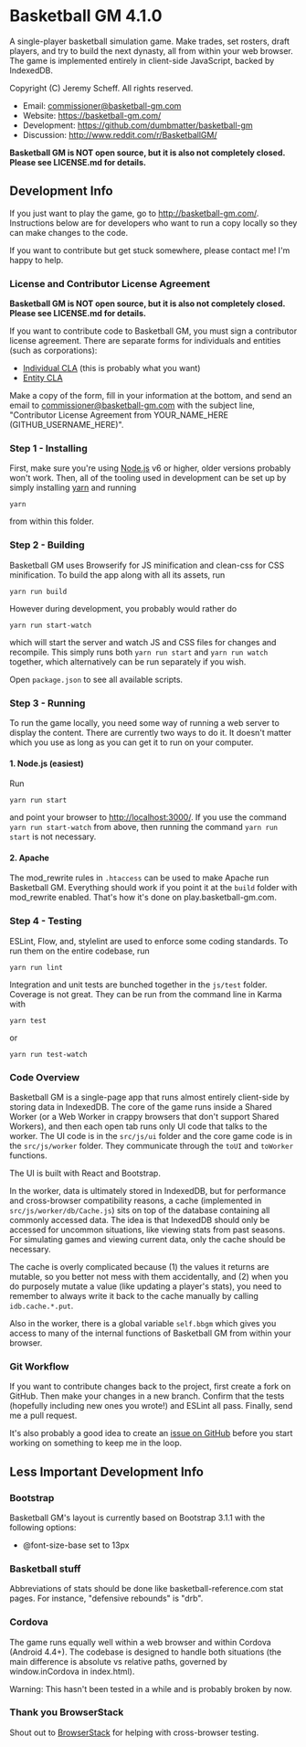 # Basketball GM 4.1.0

A single-player basketball simulation game. Make trades, set rosters, draft
players, and try to build the next dynasty, all from within your web browser.
The game is implemented entirely in client-side JavaScript, backed by IndexedDB.

Copyright (C) Jeremy Scheff. All rights reserved.

* Email: commissioner@basketball-gm.com
* Website: <https://basketball-gm.com/>
* Development: <https://github.com/dumbmatter/basketball-gm>
* Discussion: <http://www.reddit.com/r/BasketballGM/>

**Basketball GM is NOT open source, but it is also not completely closed. Please
see LICENSE.md for details.**

## Development Info

If you just want to play the game, go to <http://basketball-gm.com/>.
Instructions below are for developers who want to run a copy locally so they can
make changes to the code.

If you want to contribute but get stuck somewhere, please contact me! I'm happy
to help.

### License and Contributor License Agreement

**Basketball GM is NOT open source, but it is also not completely closed. Please
see LICENSE.md for details.**

If you want to contribute code to Basketball GM, you must sign a contributor
license agreement. There are separate forms for individuals and entities (such
as corporations):

* [Individual CLA](CLA-individual.md) (this is probably what you want)
* [Entity CLA](CLA-entity.md)

Make a copy of the form, fill in your information at the bottom, and send an
email to commissioner@basketball-gm.com with the subject line, "Contributor
License Agreement from YOUR_NAME_HERE (GITHUB_USERNAME_HERE)".

### Step 1 - Installing

First, make sure you're using [Node.js](https://nodejs.org/) v6 or higher, older
versions probably won't work. Then, all of the tooling used in development can
be set up by simply installing [yarn](https://yarnpkg.com/) and running

    yarn

from within this folder.

### Step 2 - Building

Basketball GM uses Browserify for JS minification and clean-css for
CSS minification. To build the app along with all its assets, run

    yarn run build

However during development, you probably would rather do

    yarn run start-watch

which will start the server and watch JS and CSS files for changes and
recompile. This simply runs both `yarn run start` and `yarn run watch` together, which
alternatively can be run separately if you wish.

Open `package.json` to see all available scripts.

### Step 3 - Running

To run the game locally, you need some way of running a web server to display
the content. There are currently two ways to do it. It doesn't matter which
you use as long as you can get it to run on your computer.

#### 1. Node.js (easiest)

Run

    yarn run start

and point your browser to <http://localhost:3000/>. If you use the command
`yarn run start-watch` from above, then running the command `yarn run start` is not
necessary.

#### 2. Apache

The mod_rewrite rules in `.htaccess` can be used to make Apache run Basketball
GM. Everything should work if you point it at the `build` folder with
mod_rewrite enabled. That's how it's done on play.basketball-gm.com.

### Step 4 - Testing

ESLint, Flow, and, stylelint are used to enforce some coding standards. To run
them on the entire codebase, run

    yarn run lint

Integration and unit tests are bunched together in the `js/test` folder.
Coverage is not great. They can be run from the command line in Karma with

    yarn test

or

    yarn run test-watch

### Code Overview

Basketball GM is a single-page app that runs almost entirely client-side by
storing data in IndexedDB. The core of the game runs inside a Shared Worker (or
a Web Worker in crappy browsers that don't support Shared Workers), and then
each open tab runs only UI code that talks to the worker. The UI code is in the
`src/js/ui` folder and the core game code is in the `src/js/worker` folder. They
communicate through the `toUI` and `toWorker` functions.

The UI is built with React and Bootstrap.

In the worker, data is ultimately stored in IndexedDB, but for performance and
cross-browser compatibility reasons, a cache (implemented in
`src/js/worker/db/Cache.js`) sits on top of the database containing all commonly
accessed data. The idea is that IndexedDB should only be accessed for uncommon
situations, like viewing stats from past seasons. For simulating games and
viewing current data, only the cache should be necessary.

The cache is overly complicated because (1) the values it returns are mutable,
so you better not mess with them accidentally, and (2) when you do purposely
mutate a value (like updating a player's stats), you need to remember to always
write it back to the cache manually by calling `idb.cache.*.put`.

Also in the worker, there is a global variable `self.bbgm` which gives you
access to many of the internal functions of Basketball GM from within your
browser.

### Git Workflow

If you want to contribute changes back to the project, first create a fork on
GitHub. Then make your changes in a new branch. Confirm that the tests
(hopefully including new ones you wrote!) and ESLint all pass. Finally, send me
a pull request.

It's also probably a good idea to create an [issue on
GitHub](https://github.com/dumbmatter/basketball-gm/issues) before you start
working on something to keep me in the loop.

## Less Important Development Info

### Bootstrap

Basketball GM's layout is currently based on Bootstrap 3.1.1 with the following
options:

* @font-size-base set to 13px

### Basketball stuff

Abbreviations of stats should be done like basketball-reference.com stat pages.
For instance, "defensive rebounds" is "drb".

### Cordova

The game runs equally well within a web browser and within Cordova (Android
4.4+). The codebase is designed to handle both situations (the main difference
is absolute vs relative paths, governed by window.inCordova in index.html).

Warning: This hasn't been tested in a while and is probably broken by now.

### Thank you BrowserStack

Shout out to [BrowserStack](https://www.browserstack.com/) for helping with
cross-browser testing.
